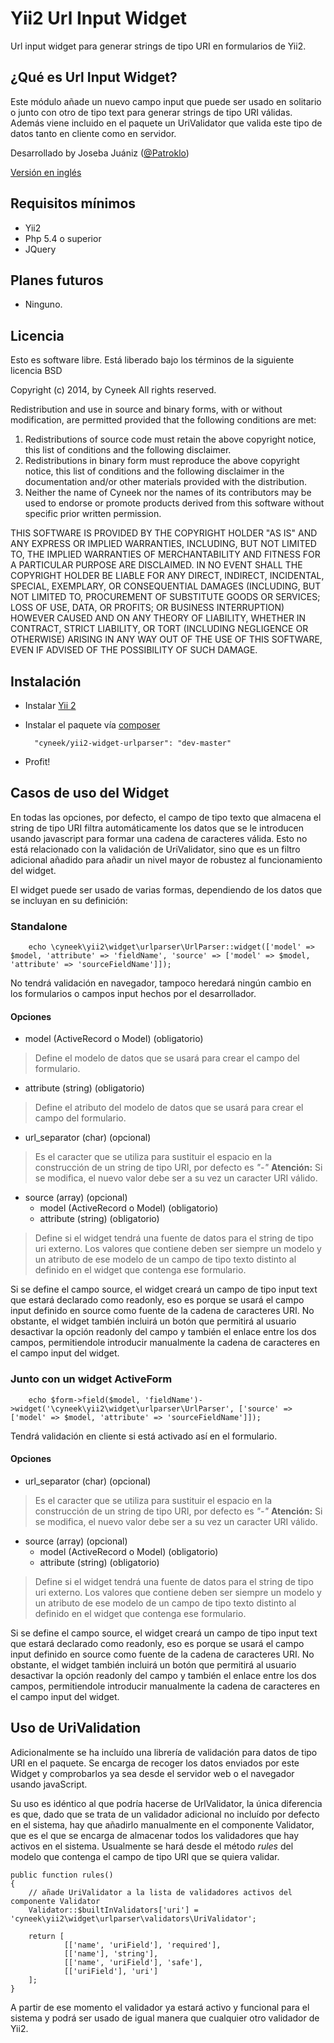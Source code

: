 # Yii2 Url Input Widget
Url input widget para generar strings de tipo URI en formularios de Yii2.

## ¿Qué es Url Input Widget?

Este módulo añade un nuevo campo input que puede ser usado en solitario o junto con otro de tipo text para generar strings de tipo URI válidas. Además viene incluido en el paquete un UriValidator que valida este tipo de datos tanto en cliente como en servidor. 

Desarrollado by Joseba Juániz ([@Patroklo](http://twitter.com/Patroklo))

[Versión en inglés](https://github.com/Patroklo/yii2-widget-input-url/blob/master/README.md)

## Requisitos mínimos

* Yii2
* Php 5.4 o superior
* JQuery

## Planes futuros

* Ninguno.

## Licencia

Esto es software libre. Está liberado bajo los términos de la siguiente licencia BSD

Copyright (c) 2014, by Cyneek
All rights reserved.

Redistribution and use in source and binary forms, with or without
modification, are permitted provided that the following conditions
are met:
1. Redistributions of source code must retain the above copyright
   notice, this list of conditions and the following disclaimer.
2. Redistributions in binary form must reproduce the above copyright
   notice, this list of conditions and the following disclaimer in the
   documentation and/or other materials provided with the distribution.
3. Neither the name of Cyneek nor the names of its contributors
   may be used to endorse or promote products derived from this software
   without specific prior written permission.

THIS SOFTWARE IS PROVIDED BY THE COPYRIGHT HOLDER "AS IS" AND ANY
EXPRESS OR IMPLIED WARRANTIES, INCLUDING, BUT NOT LIMITED TO, THE IMPLIED
WARRANTIES OF MERCHANTABILITY AND FITNESS FOR A PARTICULAR PURPOSE ARE
DISCLAIMED. IN NO EVENT SHALL THE COPYRIGHT HOLDER BE LIABLE FOR ANY
DIRECT, INDIRECT, INCIDENTAL, SPECIAL, EXEMPLARY, OR CONSEQUENTIAL DAMAGES
(INCLUDING, BUT NOT LIMITED TO, PROCUREMENT OF SUBSTITUTE GOODS OR SERVICES;
LOSS OF USE, DATA, OR PROFITS; OR BUSINESS INTERRUPTION) HOWEVER CAUSED AND
ON ANY THEORY OF LIABILITY, WHETHER IN CONTRACT, STRICT LIABILITY, OR TORT
(INCLUDING NEGLIGENCE OR OTHERWISE) ARISING IN ANY WAY OUT OF THE USE OF THIS
SOFTWARE, EVEN IF ADVISED OF THE POSSIBILITY OF SUCH DAMAGE.

## Instalación

* Instalar [Yii 2](http://www.yiiframework.com/download)
* Instalar el paquete vía [composer](http://getcomposer.org/download/) 
		
		"cyneek/yii2-widget-urlparser": "dev-master"
		
* Profit!


## Casos de uso del Widget

En todas las opciones, por defecto, el campo de tipo texto que almacena el string de tipo URI filtra automáticamente los datos que se le introducen usando javascript para formar una cadena de caracteres válida. Esto no está relacionado con la validación de UriValidator, sino que es un filtro adicional añadido para añadir un nivel mayor de robustez al funcionamiento del widget.

El widget puede ser usado de varias formas, dependiendo de los datos que se incluyan en su definición:

### Standalone

		
		echo \cyneek\yii2\widget\urlparser\UrlParser::widget(['model' => $model, 'attribute' => 'fieldName', 'source' => ['model' => $model, 'attribute' => 'sourceFieldName']]);
		

No tendrá validación en navegador, tampoco heredará ningún cambio en los formularios o campos input hechos por el desarrollador.

#### Opciones

* model (ActiveRecord o Model) (obligatorio)
> Define el modelo de datos que se usará para crear el campo del formulario.


* attribute (string) (obligatorio)
> Define el atributo del modelo de datos que se usará para crear el campo del formulario.


* url_separator (char) (opcional)
> Es el caracter que se utiliza para sustituir el espacio en la construcción de un string de tipo URI, por defecto es *"-"* 
>**Atención:** Si se modifica, el nuevo valor debe ser a su vez un caracter URI válido.


* source (array) (opcional)
    * model (ActiveRecord o Model) (obligatorio)
    * attribute (string) (obligatorio)
> Define si el widget tendrá una fuente de datos para el string de tipo uri externo.
> Los valores que contiene deben ser siempre un modelo y un atributo de ese modelo de un campo de tipo texto distinto al definido en el widget que contenga ese formulario.

Si se define el campo source, el widget creará un campo de tipo input text que estará declarado como readonly, eso es porque se usará el campo input definido en source como fuente de la cadena de caracteres URI. No obstante, el widget también incluirá un botón que permitirá al usuario desactivar la opción readonly del campo y también el enlace entre los dos campos, permitiendole introducir manualmente la cadena de caracteres en el campo input del widget.

### Junto con un widget ActiveForm

		
		echo $form->field($model, 'fieldName')->widget('\cyneek\yii2\widget\urlparser\UrlParser', ['source' => ['model' => $model, 'attribute' => 'sourceFieldName']]);
		

Tendrá validación en cliente si está activado así en el formulario.


#### Opciones

* url_separator (char) (opcional)
> Es el caracter que se utiliza para sustituir el espacio en la construcción de un string de tipo URI, por defecto es *"-"* 
>**Atención:** Si se modifica, el nuevo valor debe ser a su vez un caracter URI válido.


* source (array) (opcional)
    * model (ActiveRecord o Model) (obligatorio)
    * attribute (string) (obligatorio)
> Define si el widget tendrá una fuente de datos para el string de tipo uri externo.
> Los valores que contiene deben ser siempre un modelo y un atributo de ese modelo de un campo de tipo texto distinto al definido en el widget que contenga ese formulario.


Si se define el campo source, el widget creará un campo de tipo input text que estará declarado como readonly, eso es porque se usará el campo input definido en source como fuente de la cadena de caracteres URI. No obstante, el widget también incluirá un botón que permitirá al usuario desactivar la opción readonly del campo y también el enlace entre los dos campos, permitiendole introducir manualmente la cadena de caracteres en el campo input del widget.

## Uso de UriValidation

Adicionalmente se ha incluído una librería de validación para datos de tipo URI en el paquete. Se encarga de recoger los datos enviados por este Widget y comprobarlos ya sea desde el servidor web o el navegador usando javaScript.

Su uso es idéntico al que podría hacerse de UrlValidator, la única diferencia es que, dado que se trata de un validador adicional no incluído por defecto en el sistema, hay que añadirlo manualmente en el componente Validator, que es el que se encarga de almacenar todos los validadores que hay activos en el sistema. Usualmente se hará desde el método *rules* del modelo que contenga el campo de tipo URI que se quiera validar.

	public function rules()
	{
		// añade UriValidator a la lista de validadores activos del componente Validator
		Validator::$builtInValidators['uri'] = 'cyneek\yii2\widget\urlparser\validators\UriValidator';
		
		return [
				[['name', 'uriField'], 'required'],
				[['name'], 'string'],
				[['name', 'uriField'], 'safe'],
				[['uriField'], 'uri']
		];
	}

A partir de ese momento el validador ya estará activo y funcional para el sistema y podrá ser usado de igual manera que cualquier otro validador de Yii2.